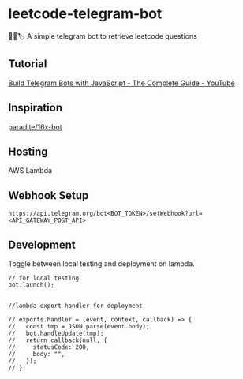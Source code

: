 # leetcode-telegram-bot

📱🤖🏷 A simple telegram bot to retrieve leetcode questions

## Tutorial

[Build Telegram Bots with JavaScript - The Complete Guide - YouTube](https://www.youtube.com/watch?v=joApqWBrm20&list=PLX2ojSA27XYhIopdU2RRQIMe7gfwcKL84)

## Inspiration

[paradite/16x-bot](https://github.com/paradite/16x-bot)

## Hosting

AWS Lambda

## Webhook Setup

```
https://api.telegram.org/bot<BOT_TOKEN>/setWebhook?url=<API_GATEWAY_POST_API>
```

## Development

Toggle between local testing and deployment on lambda.

```
// for local testing
bot.launch();


//lambda export handler for deployment

// exports.handler = (event, context, callback) => {
//   const tmp = JSON.parse(event.body);
//   bot.handleUpdate(tmp);
//   return callback(null, {
//     statusCode: 200,
//     body: "",
//   });
// };
```
